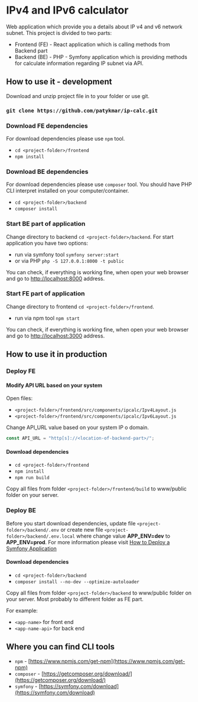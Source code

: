 # IPv4 and IPv6 calculator

Web application which provide you a details about IP v4 and v6 network subnet. This project is divided to two parts:

- Frontend (FE) - React application which is calling methods from Backend part
- Backend (BE) - PHP - Symfony application which is providing methods for calculate information regarding IP subnet via
  API.

## How to use it - development

Download and unzip project file in to your folder or use git.

### `git clone https://github.com/patykmar/ip-calc.git`

### Download FE dependencies

For download dependencies please use `npm` tool.

* `cd <project-folder>/frontend`
* `npm install`

### Download BE dependencies

For download dependencies please use `composer` tool. You should have PHP CLI interpret installed
on your computer/container.

* `cd <project-folder>/backend`
* `composer install`

### Start BE part of application

Change directory to backend `cd <project-folder>/backend`. For start application you have two options:

- run via symfony tool `symfony server:start`
- or via PHP `php -S 127.0.0.1:8000 -t public`

You can check, if everything is working fine, when open your web browser and go
to [http://localhost:8000](http://localhost:8000) address.

### Start FE part of application

Change directory to frontend `cd <project-folder>/frontend`.

- run via npm tool `npm start`

You can check, if everything is working fine, when open your web browser and go
to [http://localhost:3000](http://localhost:3000) address.




## How to use it in production

### Deploy FE

#### Modify API URL based on your system

Open files:
* `<project-folder>/frontend/src/components/ipcalc/Ipv4Layout.js`
* `<project-folder>/frontend/src/components/ipcalc/Ipv6Layout.js`

Change API_URL value based on your system IP o domain.

```javascript
const API_URL = "http[s]://<location-of-backend-part>/";
```

#### Download dependencies

* `cd <project-folder>/frontend`
* `npm install`
* `npm run build`

Copy all files from folder `<project-folder>/frontend/build` to www/public folder on your server.

### Deploy BE

Before you start download dependencies, update file `<project-folder>/backend/.env` or create new file `<project-folder>/backend/.env.local` where change value **APP_ENV=dev** to **APP_ENV=prod**. 
For more information please visit [How to Deploy a Symfony Application](https://symfony.com/doc/current/deployment.html)

#### Download dependencies

* `cd <project-folder>/backend`
* `composer install --no-dev --optimize-autoloader`

Copy all files from folder `<project-folder>/backend` to www/public folder on your server. Most probably to different folder as FE part.

For example: 
* `<app-name>` for front end
* `<app-name-api>` for back end

## Where you can find CLI tools
* `npm` - [https://www.npmjs.com/get-npm](https://www.npmjs.com/get-npm)
* `composer` - [https://getcomposer.org/download/](https://getcomposer.org/download/)
* `symfony` - [https://symfony.com/download](https://symfony.com/download)